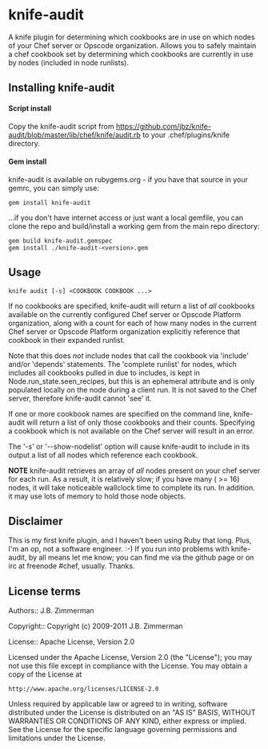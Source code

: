 knife-audit
========
A knife plugin for determining which cookbooks are in use on which nodes of your Chef server or Opscode organization.
Allows you to safely maintain a chef cookbook set by determining which cookbooks are currently in use by nodes (included in node runlists).


Installing knife-audit
-------------------

#### Script install

Copy the knife-audit script from https://github.com/jbz/knife-audit/blob/master/lib/chef/knife/audit.rb to your .chef/plugins/knife directory.

#### Gem install

knife-audit is available on rubygems.org - if you have that source in your gemrc, you can simply use:

    gem install knife-audit

...if you don't have internet access or just want a local gemfile, you can clone the repo and build/install a working gem from the main repo directory:

    gem build knife-audit.gemspec
    gem install ./knife-audit-<version>.gem

Usage
---------------

    knife audit [-s] <COOKBOOK COOKBOOK ...>

If no cookbooks are specified, knife-audit will return a list of *all* cookbooks available on the currently configured Chef server or Opscode Platform organization, along with a count for each of how many nodes in the current Chef server or Opscode Platform organization explicitly reference that cookbook in their expanded runlist. 

Note that this does *not* include nodes that call the cookbook via 'include' and/or 'depends' statements.  The 'complete runlist' for nodes, which includes all cookbooks pulled in due to includes, is kept in Node.run_state.seen_recipes, but this is an ephemeral attribute and is only populated locally on the node during a client run.  It is not saved to the Chef server, therefore knife-audit cannot 'see' it.

If one or more cookbook names are specified on the command line, knife-audit will return a list of only those cookbooks and their counts.  Specifying a cookbook which is not available on the Chef server will result in an error.

The '-s' or '--show-nodelist' option will cause knife-audit to include in its output a list of all nodes which reference each cookbook.

**NOTE** knife-audit retrieves an array of *all* nodes present on your chef server for each run.  As a result, it is relatively slow; if you have many ( >= 16) nodes, it will take noticeable wallclock time to complete its run.  In addition. it may use lots of memory to hold those node objects.


Disclaimer
----------

This is my first knife plugin, and I haven't been using Ruby that long.  Plus, I'm an op, not a software engineer. :-)  If you run into problems with knife-audit, by all means let me know; you can find me via the github page or on irc at freenode #chef, usually.  Thanks.


License terms
-------------
Authors:: J.B. Zimmerman 

Copyright:: Copyright (c) 2009-2011 J.B. Zimmerman

License:: Apache License, Version 2.0


Licensed under the Apache License, Version 2.0 (the "License");
you may not use this file except in compliance with the License.
You may obtain a copy of the License at

    http://www.apache.org/licenses/LICENSE-2.0

Unless required by applicable law or agreed to in writing, software
distributed under the License is distributed on an "AS IS" BASIS,
WITHOUT WARRANTIES OR CONDITIONS OF ANY KIND, either express or implied.
See the License for the specific language governing permissions and
limitations under the License.

